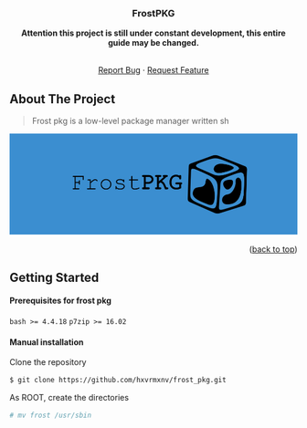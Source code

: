 <div id="top"></div>

<!-- PROJECT LOGO -->
<br />
<div align="center">
  <h3 align="center">FrostPKG</h3>
   <strong>Attention this project is still under constant development, this entire guide may be changed.</strong>
  <p align="center">
    <br />
    <a href="https://github.com/midnightxd/frost_pkg/issues">Report Bug</a>
    ·
    <a href="https://github.com/midnightxd/frost_pkg/issues">Request Feature</a>
  </p>
</div>

<!-- ABOUT THE PROJECT -->
## About The Project
> Frost pkg is a low-level package manager written sh

<img src="images/frost.jpg" alt="Main banner" >

<p align="right">(<a href="#top">back to top</a>)</p>

<!-- GETTING STARTED -->
<div id="getting-started">

## Getting Started

#### Prerequisites for frost pkg
`
bash >= 4.4.18
`
`
p7zip >= 16.02
`
#### Manual installation

Clone the repository
```sh
$ git clone https://github.com/hxvrmxnv/frost_pkg.git
```
As ROOT, create the directories
```sh
# mv frost /usr/sbin
```
